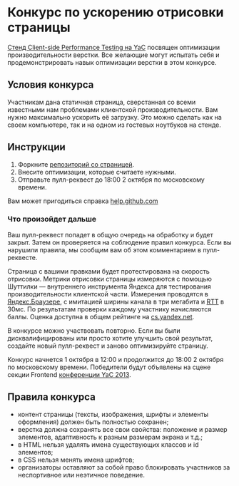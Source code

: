 Конкурс по ускорению отрисовки страницы
=======================================

[Стенд Client-side Performance Testing на YaC](http://tech.yandex.ru/events/yac/2013/#competition) посвящен оптимизации производительности верстки. Все желающие могут испытать себя и продемонстрировать навык оптимизации верстки в этом конкурсе.

Условия конкурса
-------------
Участникам дана статичная страница, сверстанная со всеми известными нам проблемами клиентской производительности. Вам нужно максимально ускорить её загрузку. Это можно сделать как на своем компьютере, так и на одном из гостевых ноутбуков на стенде.

Инструкции
----------
  1. Форкните [репозиторий со страницей](http://github.com/yandex-cs/yac2013).
  2. Внесите оптимизации, которые считаете нужными.
  3. Отправьте пулл-реквест до 18:00 2 октября по московскому времени.

Вам может пригодиться справка [help.github.com](http://help.github.com)

### Что произойдет дальше

Ваш пулл-реквест попадет в общую очередь на обработку и будет закрыт. Затем он проверяется на соблюдение правил конкурса. Если вы нарушили правила, мы сообщим вам об этом комментарием в пулл-реквесте.

Страница с вашими правками будет протестирована на скорость отрисовки. Метрики отрисовки страницы измеряются с помощью Шуттилки — внутреннего инструмента Яндекса для тестирования производительности клиентской части. Измерения проводятся в [Яндекс.Браузере](http://browser.yandex.ru/), с имитацией ширины канала в три мегабита и [RTT](https://en.wikipedia.org/wiki/Round-trip_delay_time) в 30мс. По результатам проверки каждому участнику начисляются баллы. Оценка доступна в общем рейтинге на [cs.yandex.net](http://cs.yandex.net).

В конкурсе можно участвовать повторно. Если вы были дисквалифицированы или просто хотите улучшить свой результат, создайте новый пулл-реквест и заново оптимизируйте страницу.

Конкурс начнется 1 октября в 12:00 и продолжится до 18:00 2 октября по московскому времени. Победители будут объявлены на сцене секции Frontend [конференции YaC 2013](http://tech.yandex.ru/events/yac/2013/).

Правила конкурса
-----------------
  - контент страницы (тексты, изображения, шрифты и элементы оформления) должен быть полностью сохранен;
  - верстка должна сохранять все свои свойства: положение и размер элементов, адаптивность к разным размерам экрана и т.д.;
  - в HTML нельзя удалять имена существующих классов и id элементов;
  - в CSS нельзя менять имена шрифтов;
  - организаторы оставляют за собой право блокировать участников за неспортивное или неэтичное поведение.
